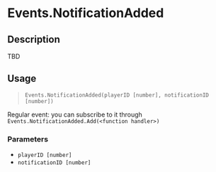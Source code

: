 # Events.NotificationAdded
## Description
TBD

## Usage
> `Events.NotificationAdded(playerID [number], notificationID [number])`

Regular event: you can subscribe to it through `Events.NotificationAdded.Add(<function handler>)`

### Parameters
- `playerID [number]`
- `notificationID [number]`